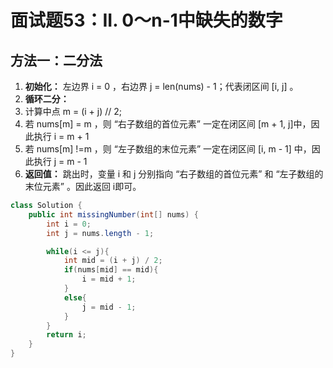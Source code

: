 # 面试题53：II. 0～n-1中缺失的数字

## 方法一：二分法

1. **初始化：** 左边界 i = 0 ，右边界 j = len\(nums\) - 1；代表闭区间 \[i, j\] 。
2.  **循环二分：**
   1. 计算中点 m = \(i + j\) // 2;
   2. 若 nums\[m\] = m ，则 “右子数组的首位元素” 一定在闭区间 \[m + 1, j\]中，因此执行 i = m + 1
   3. 若 nums\[m\] !=m ，则 “左子数组的末位元素” 一定在闭区间 \[i, m - 1\] 中，因此执行 j = m - 1
3. **返回值：** 跳出时，变量 i 和 j 分别指向 “右子数组的首位元素” 和 “左子数组的末位元素” 。因此返回 i即可。

```java
class Solution {
    public int missingNumber(int[] nums) {
        int i = 0;
        int j = nums.length - 1;

        while(i <= j){
            int mid = (i + j) / 2;
            if(nums[mid] == mid){
                i = mid + 1;
            }
            else{
                j = mid - 1;
            }
        }
        return i;
    }
}
```



